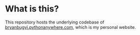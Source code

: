 # What is this?

This repository hosts the underlying codebase of [bryanbugyi.pythonanywhere.com](http://bryanbugyi.pythonanywhere.com), which is my personal website.
